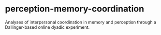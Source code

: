 # perception-memory-coordination
Analyses of interpersonal coordination in memory and perception through a Dallinger-based online dyadic experiment.

